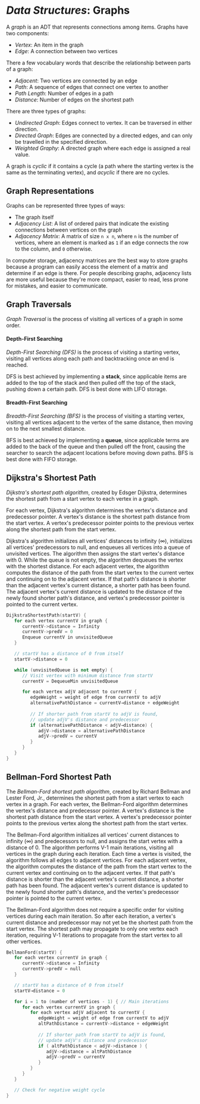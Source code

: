 <!---
CS NOTES :: DATA STRUCTURES :: GRAPHS

BY: COLE ELLIS

LAST MODIFIED: 16 DEC 2021
-->

# ***Data Structures***: Graphs
A *graph* is an ADT that represents connections among items.  Graphs have two components:
- *Vertex*: An item in the graph
- *Edge*: A connection between two vertices

There a few vocabulary words that describe the relationship between parts of a graph:
- *Adjacent*: Two vertices are connected by an edge
- *Path*: A sequence of edges that connect one vertex to another 
- *Path Length*: Number of edges in a path
- *Distance*: Number of edges on the shortest path

There are three types of graphs:
- *Undirected Graph*: Edges connect to vertex.  It can be traversed in either direction.
- *Directed Graph*: Edges are connected by a directed edges, and can only be travelled in the specified direction.
- *Weighted Graphy*: A directed graph where each edge is assigned a real value.

A graph is *cyclic* if it contains a cycle (a path where the starting vertex is the same as the terminating vertex), and *acyclic* if there are no cycles.

## Graph Representations
Graphs can be represented three types of ways:
- The graph itself
- *Adjacency List*: A list of ordered pairs that indicate the existing connections between vertices on the graph
- *Adjacency Matrix*: A matrix of size `n x n`, where `n` is the number of vertices, where an element is marked as `1` if an edge connects the row to the column, and `0` otherwise.

In computer storage, adjacency matrices are the best way to store graphs because a program can easily access the element of a matrix and determine if an edge is there.  For people describing graphs, adjacency lists are more useful because they're more compact, easier to read, less prone for mistakes, and easier to communicate.

## Graph Traversals
*Graph Traversal* is the process of visiting all vertices of a graph in some order.

#### Depth-First Searching 

*Depth-First Searching (DFS)* is the process of visiting a starting vertex, visiting all vertices along each path and backtracking once an end is reached.

DFS is best achieved by implementing a **stack**, since applicable items are added to the top of the stack and then pulled off the top of the stack, pushing down a certain path.  DFS is best done with LIFO storage.

#### Breadth-First Searching

*Breadth-First Searching (BFS)* is the process of visiting a starting vertex, visiting all vertices adjacent to the vertex of the same distance, then moving on to the next smallest distance.

BFS is best achieved by implementing a **queue**, since applicable terms are added to the back of the queue and then pulled off the front, causing the searcher to search the adjacent locations before moving down paths.  BFS is best done with FIFO storage.

## Dijkstra's Shortest Path
*Dijkstra's shortest path algorithm*, created by Edsger Dijkstra, determines the shortest path from a start vertex to each vertex in a graph. 

For each vertex, Dijkstra's algorithm determines the vertex's distance and predecessor pointer. A vertex's distance is the shortest path distance from the start vertex. A vertex's predecessor pointer points to the previous vertex along the shortest path from the start vertex.

Dijkstra's algorithm initializes all vertices' distances to infinity (∞), initializes all vertices' predecessors to null, and enqueues all vertices into a queue of unvisited vertices. The algorithm then assigns the start vertex's distance with 0. While the queue is not empty, the algorithm dequeues the vertex with the shortest distance. For each adjacent vertex, the algorithm computes the distance of the path from the start vertex to the current vertex and continuing on to the adjacent vertex. If that path's distance is shorter than the adjacent vertex's current distance, a shorter path has been found. The adjacent vertex's current distance is updated to the distance of the newly found shorter path's distance, and vertex's predecessor pointer is pointed to the current vertex. 
```c++
DijkstraShortestPath(startV) {
   for each vertex currentV in graph {
      currentV->distance = Infinity
      currentV->predV = 0
      Enqueue currentV in unvisitedQueue
   }

   // startV has a distance of 0 from itself
   startV->distance = 0

   while (unvisitedQueue is not empty) {
      // Visit vertex with minimum distance from startV
      currentV = DequeueMin unvisitedQueue

      for each vertex adjV adjacent to currentV {
         edgeWeight = weight of edge from currentV to adjV
         alternativePathDistance = currentV⇢distance + edgeWeight
            
         // If shorter path from startV to adjV is found,
         // update adjV's distance and predecessor
         if (alternativePathDistance < adjV⇢distance) {
            adjV->distance = alternativePathDistance
            adjV->predV = currentV
         }
      }
   }
}
```

## Bellman-Ford Shortest Path
The *Bellman-Ford shortest path algorithm*, created by Richard Bellman and Lester Ford, Jr., determines the shortest path from a start vertex to each vertex in a graph. For each vertex, the Bellman-Ford algorithm determines the vertex's distance and predecessor pointer. A vertex's distance is the shortest path distance from the start vertex. A vertex's predecessor pointer points to the previous vertex along the shortest path from the start vertex.

The Bellman-Ford algorithm initializes all vertices' current distances to infinity (∞) and predecessors to null, and assigns the start vertex with a distance of 0. The algorithm performs V-1 main iterations, visiting all vertices in the graph during each iteration. Each time a vertex is visited, the algorithm follows all edges to adjacent vertices. For each adjacent vertex, the algorithm computes the distance of the path from the start vertex to the current vertex and continuing on to the adjacent vertex. If that path's distance is shorter than the adjacent vertex's current distance, a shorter path has been found. The adjacent vertex's current distance is updated to the newly found shorter path's distance, and the vertex's predecessor pointer is pointed to the current vertex.

The Bellman-Ford algorithm does not require a specific order for visiting vertices during each main iteration. So after each iteration, a vertex's current distance and predecessor may not yet be the shortest path from the start vertex. The shortest path may propagate to only one vertex each iteration, requiring V-1 iterations to propagate from the start vertex to all other vertices.
```c++
BellmanFord(startV) {
   for each vertex currentV in graph {
      currentV->distance = Infinity
      currentV->predV = null
   }

   // startV has a distance of 0 from itself
   startV⇢distance = 0

   for i = 1 to (number of vertices - 1) { // Main iterations
      for each vertex currentV in graph {
         for each vertex adjV adjacent to currentV {
            edgeWeight = weight of edge from currentV to adjV
            altPathDistance = currentV->distance + edgeWeight
                
            // If shorter path from startV to adjV is found,
            // update adjV's distance and predecessor
            if ( altPathDistance < adjV->distance ) {
               adjV->distance = altPathDistance
               adjV->predV = currentV
            }
         }
      }
   }

   // Check for negative weight cycle
}
```